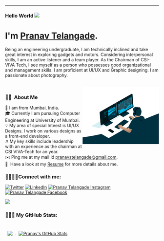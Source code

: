 - - -

### Hello World <img src="https://media.giphy.com/media/hvRJCLFzcasrR4ia7z/giphy.gif" width="25px">

# I'm [Pranav Telangade](https://pranavtelangade.github.io/).

Being an engineering undergraduate, I am technically inclined and take great interest in exploring gadgets and motors. Considering interpersonal skills, I am an active listener and a team player. As the Chairman of CSI-VIVA Tech, I see myself as a person who possesses good organizational and management skills. I am proficient at UI/UX and Graphic designing. I am passionate about photography.

<br><img alt="Coding" src="./assets/code.gif" align="right" width="250px"/>

### 👨🏻  About Me

📍  I am from Mumbai, India.<br>
🎓  Currently I am pursuing Computer Engineering at University of Mumbai.<br>
💡  My area of special Inteest is UI/UX Designs. I work on various designs as a front-end developer.<br>
↗️  My key skills include leadership with an experience as the chairman at CSI VIVA-Tech for an year.<br>
✉️  Ping me at my mail id pranavstelangade@gmail.com.<br>
📄  Have a look at my [Resume](https://pranavtelangade.me/img/resume.pdf) for more details about me.<br>

### 🫱🏻‍🫲🏿Connect with me:
<a href="https://twitter.com/pranavtelangade" target="_blank"><img alt="Twitter" src="https://img.shields.io/badge/twitter-%231DA1F2.svg?&amp;style=for-the-badge&amp;logo=twitter&amp;logoColor=white"></a>  <a href="https://twitter.com/pranavtelangade" target="_blank"></a><a href="https://www.linkedin.com/in/pranavtelangade/" target="_blank"><img alt="LinkedIn" src="https://img.shields.io/badge/linkedin-%230077B5.svg?&amp;style=for-the-badge&amp;logo=linkedin&amp;logoColor=white"></a>  <a href="https://instagram.com/praannaavvv" target="_blank"><img alt="Pranav Telangade Instagram" src="https://img.shields.io/badge/Instagram-E4405F?style=for-the-badge&amp;logo=instagram&amp;logoColor=white"></a>  <a href="https://www.facebook.com/praannaavvv" target="_blank"><img alt="Pranav Telangade Facebook" src="https://img.shields.io/badge/Facebook-1877F2?style=for-the-badge&logo=facebook&logoColor=white"></a>

![](https://visitor-badge.glitch.me/badge?page_id=pranavtelangade)

### 👨🏻‍💻 My GitHub Stats:
<br>
<a href="https://github.com/pranavtelangade">
  <img align="center" style="margin:0.5rem" src="https://github-readme-stats.vercel.app/api/top-langs/?username=pranavtelangade&layout=compact" />
</a>
<a href="https://github.com/pranavtelangade">
  <img align="center" style="margin:0.5rem" src="https://github-readme-stats.vercel.app/api?username=pranavtelangade&show_icons=true" alt="Pranav's GitHub Stats" />
</a>
